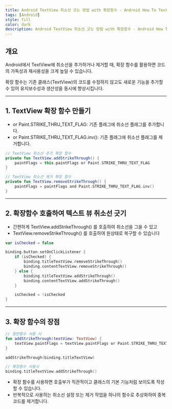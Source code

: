 ```yaml
---
title: Android TextView 취소선 긋는 방법 with 확장함수 - Android How To TextView StrikeThrough
tags: [Android]
style: fill
color: dark
description: Android TextView 취소선 긋는 방법 with 확장함수 - Android How To TextView StrikeThrough
---
```


## 개요

Android에서 TextView에 취소선을 추가하거나 제거할 때, 확장 함수를 활용하면 코드의 가독성과 재사용성을 크게 높일 수 있습니다.

확장 함수는 기존 클래스(TextView)의 코드를 수정하지 않고도 새로운 기능을 추가할 수 있어 유지보수성과 생산성을 동시에 향상시킵니다.

---

## 1. TextView 확장 함수 만들기
- or Paint.STRIKE_THRU_TEXT_FLAG: 기존 플래그에 취소선 플래그를 추가합니다.
- or Paint.STRIKE_THRU_TEXT_FLAG.inv(): 기존 플래그에 취소선 플래그를 제거합니다.

```kotlin
// TextView 취소선 추가 확장 함수
private fun TextView.addStrikeThrough() {
    paintFlags = this.paintFlags or Paint.STRIKE_THRU_TEXT_FLAG
}

// TextView 취소선 제거 확장 함수
private fun TextView.removeStrikeThrough() {
    paintFlags = paintFlags and Paint.STRIKE_THRU_TEXT_FLAG.inv()
}
```

---

## 2. 확장함수 호출하여 텍스트 뷰 취소선 긋기
- 간편하게 TextView.addStrikeThrough() 를 호출하여 취소선을 그을 수 있고
- TextView.removeStrikeThrough() 를 호출하여 원상태로 복구할 수 있습니다

```kotlin
var isChecked = false

binding.button.setOnClickListener {
    if (isChecked) {
        binding.titleTextView.removeStrikeThrough()
        binding.contentTextView.removeStrikeThrough()
    } else {
        binding.titleTextView.addStrikeThrough()
        binding.contentTextView.addStrikeThrough()
    }

    isChecked = !isChecked
}
```

---

## 3.  확장 함수의 장점

```kotlin
// 일반함수 사용 시
fun addStrikeThrough(textView: TextView) {
    textView.paintFlags = textView.paintFlags or Paint.STRIKE_THRU_TEXT_FLAG
}

addStrikeThrough(binding.titleTextView)

// 확장함수 사용시
binding.titleTextView.addStrikeThrough()
```
- 확장 함수를 사용하면 호출부가 직관적이고 클래스의 기본 기능처럼 보이도록 작성할 수 있습니다.
- 반복적으로 사용하는 취소선 설정 또는 제거 작업을 하나의 함수로 추상화하여 중복 코드를 제거합니다.
